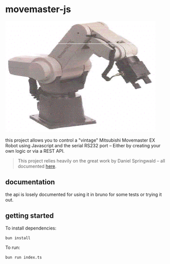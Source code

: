 # movemaster-js

![movemaster](./resources/cover.png)

this project allows you to control a "vintage" Mitsubishi Movemaster EX Robot using Javascript and the serial RS232 port – Either by creating your own logic or via a REST API.

> This project relies heavily on the great work by Daniel Springwald – all documented [here](https://github.com/Springwald/Movemaster-RV-M1-Library).

## documentation

the api is losely documented for using it in bruno for some tests or trying it out.

## getting started

To install dependencies:

```bash
bun install
```

To run:

```bash
bun run index.ts
```
